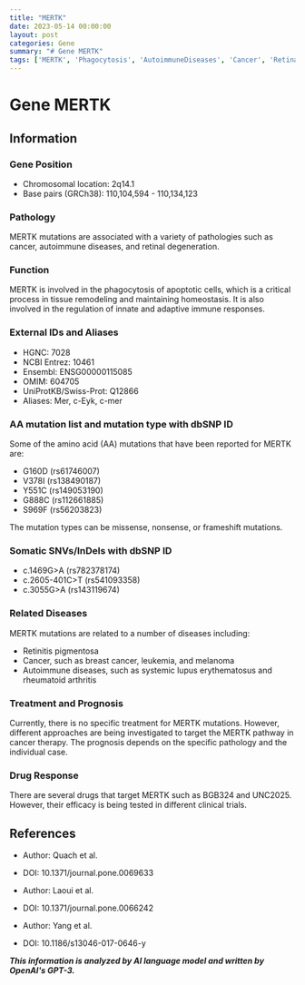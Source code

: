 ```yaml
---
title: "MERTK"
date: 2023-05-14 00:00:00
layout: post
categories: Gene
summary: "# Gene MERTK"
tags: ['MERTK', 'Phagocytosis', 'AutoimmuneDiseases', 'Cancer', 'RetinalDegeneration', 'DrugResponse', 'Mutation', 'ClinicalTrials']
---
```


# Gene MERTK

## Information

### Gene Position
- Chromosomal location: 2q14.1
- Base pairs (GRCh38): 110,104,594 - 110,134,123

### Pathology
MERTK mutations are associated with a variety of pathologies such as cancer, autoimmune diseases, and retinal degeneration.

### Function
MERTK is involved in the phagocytosis of apoptotic cells, which is a critical process in tissue remodeling and maintaining homeostasis. It is also involved in the regulation of innate and adaptive immune responses.

### External IDs and Aliases
- HGNC: 7028
- NCBI Entrez: 10461
- Ensembl: ENSG00000115085
- OMIM: 604705
- UniProtKB/Swiss-Prot: Q12866
- Aliases: Mer, c-Eyk, c-mer

### AA mutation list and mutation type with dbSNP ID
Some of the amino acid (AA) mutations that have been reported for MERTK are:
- G160D (rs61746007)
- V378I (rs138490187)
- Y551C (rs149053190)
- G888C (rs112661885)
- S969F (rs56203823)

The mutation types can be missense, nonsense, or frameshift mutations.

### Somatic SNVs/InDels with dbSNP ID
- c.1469G>A (rs782378174)
- c.2605-401C>T (rs541093358)
- c.3055G>A (rs143119674)

### Related Diseases
MERTK mutations are related to a number of diseases including:
- Retinitis pigmentosa
- Cancer, such as breast cancer, leukemia, and melanoma
- Autoimmune diseases, such as systemic lupus erythematosus and rheumatoid arthritis

### Treatment and Prognosis
Currently, there is no specific treatment for MERTK mutations. However, different approaches are being investigated to target the MERTK pathway in cancer therapy. The prognosis depends on the specific pathology and the individual case.

### Drug Response
There are several drugs that target MERTK such as BGB324 and UNC2025. However, their efficacy is being tested in different clinical trials.

## References
- Author: Quach et al.
- DOI: 10.1371/journal.pone.0069633

- Author: Laoui et al.
- DOI: 10.1371/journal.pone.0066242

- Author: Yang et al.
- DOI: 10.1186/s13046-017-0646-y

**_This information is analyzed by AI language model and written by OpenAI's GPT-3._**